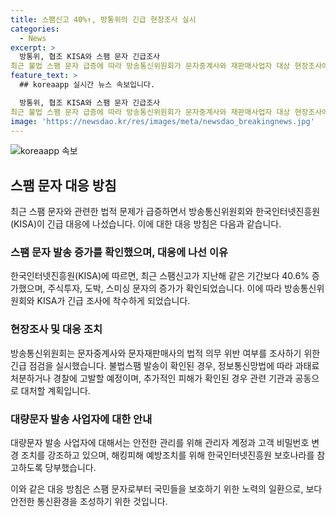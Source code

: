 ```yaml
---
title: 스팸신고 40%↑, 방통위의 긴급 현장조사 실시
categories:
  - News
excerpt: >
  방통위, 협조 KISA와 스팸 문자 긴급조사
최근 불법 스팸 문자 급증에 따라 방송통신위원회가 문자중계사와 재판매사업자 대상 현장조사에 나섰다. 스팸신고가 40.6% 증가했으며, 주식투자, 도박, 스미싱 문자의 증가도 확인됐다. 방통위는 불법스팸 문자 발송률이 높은 업체들을 조사해 과태료 처분 및 경찰고발을 실시한다고 밝혔으며, 관련 피해 사례가 확인되면 관련 기관과 함께 대처할 계획이다. 방통위는 또한 악성 스팸 의심문자에 대한 신고를 당부하고, 대량문자 발송 사업자에 대해 안전한 관리 조치를 요청했다. 불법스팸을 막기 위해 실질적인 노력을 기울이도록 강조했다.
feature_text: >
  ## koreaapp 실시간 뉴스 속보입니다.

  방통위, 협조 KISA와 스팸 문자 긴급조사
최근 불법 스팸 문자 급증에 따라 방송통신위원회가 문자중계사와 재판매사업자 대상 현장조사에 나섰다. 스팸신고가 40.6% 증가했으며, 주식투자, 도박, 스미싱 문자의 증가도 확인됐다. 방통위는 불법스팸 문자 발송률이 높은 업체들을 조사해 과태료 처분 및 경찰고발을 실시한다고 밝혔으며, 관련 피해 사례가 확인되면 관련 기관과 함께 대처할 계획이다. 방통위는 또한 악성 스팸 의심문자에 대한 신고를 당부하고, 대량문자 발송 사업자에 대해 안전한 관리 조치를 요청했다. 불법스팸을 막기 위해 실질적인 노력을 기울이도록 강조했다.
image: 'https://newsdao.kr/res/images/meta/newsdao_breakingnews.jpg'
---
```


<p><img src="https://newsdao.kr/res/images/meta/newsdao_breakingnews.jpg" alt="koreaapp 속보" /></p>

<h2 data-ke-size="size26">스팸 문자 대응 방침</h2>

<p data-ke-size="size16">최근 스팸 문자와 관련한 법적 문제가 급증하면서 방송통신위원회와 한국인터넷진흥원(KISA)이 긴급 대응에 나섰습니다. 이에 대한 대응 방침은 다음과 같습니다.</p>

<h3 data-ke-size="size22">스팸 문자 발송 증가를 확인했으며, 대응에 나선 이유</h3>

<p data-ke-size="size16">한국인터넷진흥원(KISA)에 따르면, 최근 스팸신고가 지난해 같은 기간보다 40.6% 증가했으며, 주식투자, 도박, 스미싱 문자의 증가가 확인되었습니다. 이에 따라 방송통신위원회와 KISA가 긴급 조사에 착수하게 되었습니다.</p>

<h3 data-ke-size="size22">현장조사 및 대응 조치</h3>

<p data-ke-size="size16">방송통신위원회는 문자중계사와 문자재판매사의 법적 의무 위반 여부를 조사하기 위한 긴급 점검을 실시했습니다. 불법스팸 발송이 확인된 경우, 정보통신망법에 따라 과태료 처분하거나 경찰에 고발할 예정이며, 추가적인 피해가 확인된 경우 관련 기관과 공동으로 대처할 계획입니다.</p>

<h3 data-ke-size="size22">대량문자 발송 사업자에 대한 안내</h3>

<p data-ke-size="size16">대량문자 발송 사업자에 대해서는 안전한 관리를 위해 관리자 계정과 고객 비밀번호 변경 조치를 강조하고 있으며, 해킹피해 예방조치를 위해 한국인터넷진흥원 보호나라를 참고하도록 당부했습니다.</p>

<p>이와 같은 대응 방침은 스팸 문자로부터 국민들을 보호하기 위한 노력의 일환으로, 보다 안전한 통신환경을 조성하기 위한 것입니다.</p>

